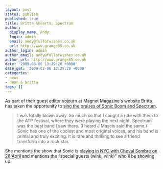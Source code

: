 ```yaml
---
layout: post
status: publish
published: true
title: Britta &hearts; Spectrum
author:
  display_name: Andy
  login: admin
  email: andy@fullofwishes.co.uk
  url: http://www.grange85.co.uk
author_login: admin
author_email: andy@fullofwishes.co.uk
author_url: http://www.grange85.co.uk
date: '2009-03-06 13:29:20 +0000'
date_gmt: '2009-03-06 13:29:20 +0000'
categories:
- news
- dean & britta
tags: []
---
```

<p>As part of their guest editor sojourn at Magnet Magazine's website Britta has taken the opportunity to <a href="http://www.magnetmagazine.com/2009/03/05/from-the-desk-of-dean-britta-spectrum/">sing the praises of Sonic Boom and Spectrum</a>.</p>
<blockquote><p>I was totally blown away. So much so that I caught a ride with them to the ATP festival, where they were playing the next night. Spectrum was the best band I saw there. (I heard J Mascis said the same.) Sonic has one of the coolest and most original voices, and his band is primal and truly exciting. It is rare and thrilling to see a friend transform into a rock star.</p></blockquote>
<p>She mentions the show that Sonic is <a href="http://www.mercuryloungenyc.com/event/2766">playing in NYC with Cheval Sombre on 26 April</a> and mentions the “special guests (wink, wink)" who'll be showing up.</p>
